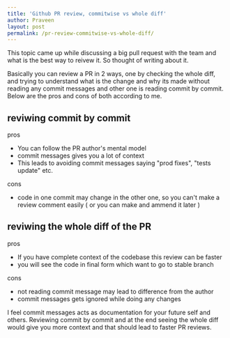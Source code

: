 ```yaml
---
title: 'Github PR review, commitwise vs whole diff'
author: Praveen
layout: post
permalink: /pr-review-commitwise-vs-whole-diff/
---
```


This topic came up while discussing a big pull request with the team and what is the best way to reivew it. So thought of writing about it.

Basically you can review a PR in 2 ways, one by checking the whole diff, and trying to understand what is the change and why its made without reading any commit messages and other one is reading commit by commit. Below are the pros and cons of both according to me.

## reviwing commit by commit
pros
- You can follow the PR author's mental model 
- commit messages gives you a lot of context
- This leads to avoiding commit messages saying "prod fixes", "tests update" etc.

cons
- code in one commit may change in the other one, so you can't make a review comment easily ( or you can make and ammend it later )

## reviwing the whole diff of the PR
pros
- If you have complete context of the codebase this review can be faster
- you will see the code in final form which want to go to stable branch 

cons
- not reading commit message may lead to difference from the author
- commit messages gets ignored while doing any changes

I feel commit messages acts as documentation for your future self and others. Reviewing commit by commit and at the end seeing the whole diff would give you more context and that should lead to faster PR reviews. 
